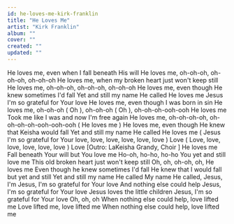```yaml
---
id: he-loves-me-kirk-franklin
title: "He Loves Me"
artist: "Kirk Franklin"
album: ""
cover: ""
created: ""
updated: ""
---
```


He loves me, even when I fall beneath His will
He loves me, oh-oh-oh, oh-oh-oh, oh-oh-oh
He loves me, when my broken heart just won't keep still
He loves me, oh-oh-oh, oh-oh-oh, oh-oh-oh
He loves me, even though He knew sometimes I'd fall
Yet and still my name He called
He loves me
Jesus I'm so grateful for Your love
He loves me, even though I was born in sin
He loves me, oh-oh-oh (
Oh
), oh-oh-oh (
Oh
), oh-oh-oh-ooh-ooh
He loves me
Took me like I was and now I'm free again
He loves me, oh-oh-oh-oh, oh-oh-oh-oh-ooh-ooh-ooh
(
He loves me
)
He loves me, even though He knew that Keisha would fall
Yet and still my name He called
He loves me
(
Jesus I'm so grateful for Your love, love, love, love, love, love
)
Love (
Love, love, love, love, love, love
)
Love
[Outro: LaKeisha Grandy, 
Choir
]
He loves me
Fall beneath Your will but You love me
Ho-oh, ho-ho, ho-ho
You yet and still love me
This old broken heart just won't keep still
Oh, oh, oh-oh, oh, He loves me
Even though he knew sometimes I'd fall
He knew that I would fall but yet and still
Yet and still my name He called
My name He called, Jesus, I'm
Jesus, I'm so grateful for Your love
And nothing else could help
Jesus, I'm so grateful for Your love
Jesus loves the little children
Jesus, I'm so grateful for Your love
Oh, oh, oh
When nothing else could help, love lifted me
Love lifted me, love lifted me
When nothing else could help, love lifted me